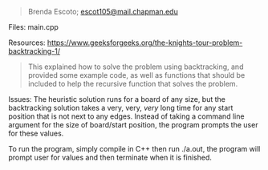 > Brenda Escoto; 
> escot105@mail.chapman.edu

Files:
  main.cpp

Resources:
  https://www.geeksforgeeks.org/the-knights-tour-problem-backtracking-1/

> This explained how to solve the problem using backtracking, and provided some example code, as well as functions that should be included to help the recursive function that solves the problem.

Issues:
  The heuristic solution runs for a board of any size, but the backtracking solution takes a very, very, *very* long time for any start position that is not next to any edges. Instead of taking a command line argument for the size of board/start position, the program prompts the user for these values.

  To run the program, simply compile in C++ then run ./a.out, the program will prompt user for values and then terminate when it is finished. 
